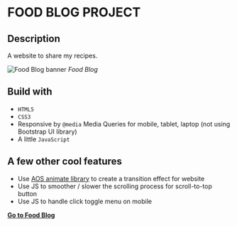 # FOOD BLOG PROJECT

## Description
A website to share my recipes.

![Food Blog banner](images/food-blog-banner.png)
*Food Blog*

## Build with 

- `HTML5`
- `CSS3`
- Responsive by `@media` Media Queries for mobile, tablet, laptop (not using Bootstrap UI library)
- A little `JavaScript`

## A few other cool features

- Use [AOS animate library](https://github.com/michalsnik/aos) to create a transition effect for website
- Use JS to smoother / slower the scrolling process for scroll-to-top button
- Use JS to handle click toggle menu on mobile

**[Go to Food Blog](https://food-blog.vercel.app)**

